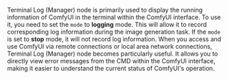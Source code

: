 Terminal Log (Manager) node is primarily used to display the running information of ComfyUI in the terminal within the ComfyUI interface. To use it, you need to set the `mode` to **logging** mode. This will allow it to record corresponding log information during the image generation task. If the `mode` is set to **stop** mode, it will not record log information.
When you access and use ComfyUI via remote connections or local area network connections, Terminal Log (Manager) node becomes particularly useful. It allows you to directly view error messages from the CMD within the ComfyUI interface, making it easier to understand the current status of ComfyUI's operation.